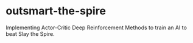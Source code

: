 # outsmart-the-spire
Implementing Actor-Critic Deep Reinforcement Methods to train an AI to beat Slay the Spire.
